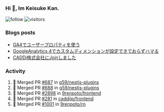 ### Hi 👋, Im Keisuke Kan.

<!--
**9renpoto/9renpoto** is a ✨ _special_ ✨ repository because its `README.md` (this file) appears on your GitHub profile.

Here are some ideas to get you started:

- 🔭 I’m currently working on ...
- 🌱 I’m currently learning ...
- 👯 I’m looking to collaborate on ...
- 🤔 I’m looking for help with ...
- 💬 Ask me about ...
- 📫 How to reach me: ...
- 😄 Pronouns: ...
- ⚡ Fun fact: ...
-->

![follow](https://img.shields.io/github/followers/9renpoto?label=Follow&style=social)
![visitors](https://komarev.com/ghpvc/?username=9renpoto&label=Profile%20views&color=0e75b6&style=flat)

### Blogs posts

<!-- BLOG-POST-LIST:START -->
- [GA4でユーザープロパティを使う](https://9renpoto.dev/2021/02/21/google-analytics-4-user-properties/)
- [GoogleAnalytics 4でカスタムディメンションが設定できておらずハマる](https://9renpoto.dev/2021/02/13/google-analytics-4/)
- [CADDi株式会社にJoinしました](https://9renpoto.dev/2020/12/05/join/)
<!-- BLOG-POST-LIST:END -->

### Activity

<!--START_SECTION:activity-->
1. 🎉 Merged PR [#687](https://github.com/g59/nestjs-plugins/pull/687) in [g59/nestjs-plugins](https://github.com/g59/nestjs-plugins)
2. 🎉 Merged PR [#688](https://github.com/g59/nestjs-plugins/pull/688) in [g59/nestjs-plugins](https://github.com/g59/nestjs-plugins)
3. 🎉 Merged PR [#2898](https://github.com/9renpoto/frontend/pull/2898) in [9renpoto/frontend](https://github.com/9renpoto/frontend)
4. 🎉 Merged PR [#281](https://github.com/caddijp/frontend/pull/281) in [caddijp/frontend](https://github.com/caddijp/frontend)
5. 🎉 Merged PR [#1001](https://github.com/9renpoto/rn/pull/1001) in [9renpoto/rn](https://github.com/9renpoto/rn)
<!--END_SECTION:activity-->

<!--START_SECTION:waka-->
<!--END_SECTION:waka-->